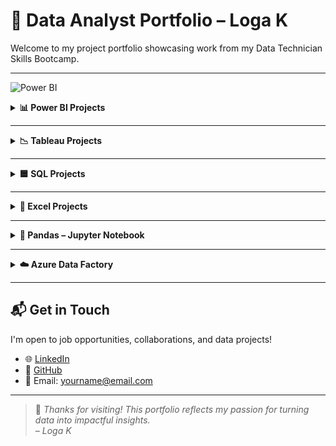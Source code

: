 # 📁 Data Analyst Portfolio – Loga K

Welcome to my project portfolio showcasing work from my Data Technician Skills Bootcamp.

---
![Power BI](https://img.shields.io/badge/-PowerBI-darkgreen?style=for-the-badge&logo=powerbi&logoColor=white)
<details>
<summary><strong>📊 Power BI Projects</strong></summary>
**🔹 PowerBI Dashboards**
- Created interactive visuals for regional sales.
- Used slicers, cards, and bar charts to track KPIs.
- Published and shared on Power BI Service.

🔗 [Sales Dashboard](https://github.com/logambigaik/Sales-Dashboard-using-PowerBI)  
🔗 [Adventure Works Analysis](https://github.com/logambigaik/Adventureworks-Sales-Analysis-using-Power-BI)

</details>

---

<details>
<summary><strong>📉 Tableau Projects</strong></summary>

**🔹 Tableau Visualizations**
- Designed dashboards for sales and employment trends.
- Used filters, trendlines, and interactive maps.

🔗 [Superstore Sales Dashboard](https://github.com/logambigaik/Superstore-Sales-overview-Tableau)  
🔗 [UK Employment Dashboard](https://github.com/logambigaik/UK-Employement-Dashboard-using-Tableau)

</details>

---

<details>
<summary><strong>🟦 SQL Projects</strong></summary>

**🔹 Customer Segmentation Queries**
- Wrote SQL queries to group customer behavior.
- Used `JOIN`, `GROUP BY`, and `ORDER BY` clauses.
- Exported results for visualization.

🔗 [NorthWind Database](https://github.com/logambigaik/Northwind-Database-SQL-Analysis)  
🔗 [World Database](https://github.com/logambigaik/World-database-SQL-Analysis)  
🔗 [SQLBOLT Practice](https://github.com/logambigaik/SQL-Practice-sqlbolt)

</details>

---

<details>
<summary><strong>📗 Excel Projects</strong></summary>

**🔹 Retail Sales Analysis**
- Used `SUM`, `AVERAGE`, and filters to summarize data.
- Sorted and grouped data by age and commission.
- Structured analysis using Excel tables.

🔗 [Retail Sales Excel File](https://github.com/yourusername/project-link)

</details>

---

<details>
<summary><strong>🐼 Pandas – Jupyter Notebook</strong></summary>

### 📌 Data Cleaning & Analysis with Pandas
- Loaded, cleaned, and analyzed CSV data using `pandas`.
- Used `groupby`, `merge`, and filtering techniques.
- Visualized data with `matplotlib` and `seaborn`.

🔗 [Pandas Notebook](https://github.com/logambigaik/Pandas-Data-Analysis)

</details>

---

<details>
<summary><strong>☁️ Azure Data Factory</strong></summary>

### 📌 Cloud Data Integration Project
- Built pipelines using Azure Data Factory.
- Automated data ingestion from blob storage to SQL database.
- Scheduled ETL workflows and monitored activities.

🔗 [ADF Pipeline Overview](#)

</details>

---

## 📬 Get in Touch

I'm open to job opportunities, collaborations, and data projects!

- 🌐 [LinkedIn](https://linkedin.com/in/yourusername)  
- 🐙 [GitHub](https://github.com/logambigaik)  
- 📧 Email: yourname@email.com

---

> 📌 *Thanks for visiting! This portfolio reflects my passion for turning data into impactful insights.*  
> _– Loga K_

